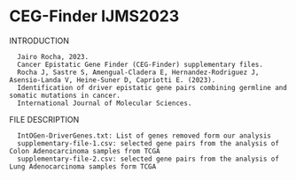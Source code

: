 # CEG-Finder IJMS2023


INTRODUCTION
      
      Jairo Rocha, 2023.
      Cancer Epistatic Gene Finder (CEG-Finder) supplementary files.
      Rocha J, Sastre S, Amengual-Cladera E, Hernandez-Rodriguez J, Asensio-Landa V, Heine-Suner D, Capriotti E. (2023). 
      Identification of driver epistatic gene pairs combining germline and somatic mutations in cancer. 
      International Journal of Molecular Sciences.



FILE DESCRIPTION

      IntOGen-DriverGenes.txt: List of genes removed form our analysis
      supplementary-file-1.csv: selected gene pairs from the analysis of Colon Adenocarcinoma samples from TCGA
      supplementary-file-2.csv: selected gene pairs from the analysis of Lung Adenocarcinoma samples form TCGA
